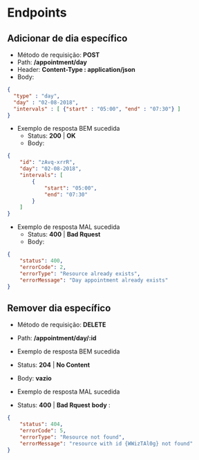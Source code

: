 # Endpoints

##  Adicionar de dia específico
* Método de requisição: **POST**
* Path: **/appointment/day**
* Header: **Content-Type : application/json**
* Body: 
```json
{
  "type" : "day",
  "day" : "02-08-2018",
  "intervals" : [ {"start" : "05:00", "end" : "07:30"} ]
}
```
* Exemplo de resposta BEM sucedida
    * Status: **200** | **OK**
    * Body:
```json
{
    "id": "zAvq-xrrR",
    "day": "02-08-2018",
    "intervals": [
        {
            "start": "05:00",
            "end": "07:30"
        }
    ]
}
```
* Exemplo de resposta MAL sucedida
    * Status: **400** | **Bad Rquest**
    * Body:
```json
{
    "status": 400,
    "errorCode": 2,
    "errorType": "Resource already exists",
    "errorMessage": "Day appointment already exists"
}
```

##  Remover dia específico
* Método de requisição: **DELETE**
* Path: **/appointment/day/:id**

* Exemplo de resposta BEM sucedida
* Status: **204** | **No Content**
* Body: **vazio**

* Exemplo de resposta MAL sucedida
* Status: **400** | **Bad Rquest**
**body** :
```json
{
    "status": 404,
    "errorCode": 5,
    "errorType": "Resource not found",
    "errorMessage": "resource with id {WWizTAl0g} not found"
}
```